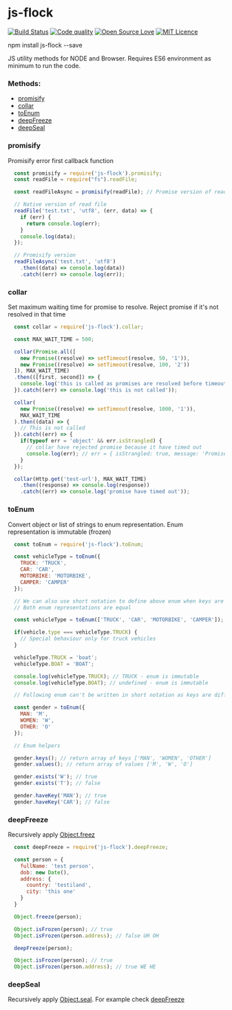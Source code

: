 # js-flock

[![Build Status](https://travis-ci.org/snovakovic/js-flock.svg?branch=master)](https://travis-ci.org/snovakovic/js-flock)
[![Code quality](https://api.codacy.com/project/badge/grade/fe5f8741eaed4c628bca3761c32c3b68)](https://www.codacy.com/app/snovakovic/js-flock/dashboard?bid=4653162)
[![Open Source Love](https://badges.frapsoft.com/os/v1/open-source.svg?v=103)](https://opensource.org/)
[![MIT Licence](https://badges.frapsoft.com/os/mit/mit.svg?v=103)](https://opensource.org/licenses/mit-license.php)

npm install js-flock --save

JS utility methods for NODE and Browser. Requires ES6 environment as minimum to run the code.

### Methods:

- [promisify](#promisify)
- [collar](#collar)
- [toEnum](#toenum)
- [deepFreeze](#deepfreeze)
- [deepSeal](#deepseal)

### promisify

Promisify error first callback function

```javascript
  const promisify = require('js-flock').promisify;
  const readFile = require("fs").readFile;

  const readFileAsync = promisify(readFile); // Promise version of read file

  // Native version of read file
  readFile('test.txt', 'utf8', (err, data) => {
    if (err) {
      return console.log(err);
    }
    console.log(data);
  });

  // Promisify version
  readFileAsync('test.txt', 'utf8')
    .then((data) => console.log(data))
    .catch((err) => console.log(err));
```

### collar

Set maximum waiting time for promise to resolve.
Reject promise if it's not resolved in that time

```javascript
  const collar = require('js-flock').collar;

  const MAX_WAIT_TIME = 500;

  collar(Promise.all([
    new Promise((resolve) => setTimeout(resolve, 50, '1')),
    new Promise((resolve) => setTimeout(resolve, 100, '2'))
  ]), MAX_WAIT_TIME)
  .then(([first, second]) => {
    console.log('this is called as promises are resolved before timeout')
  }).catch((err) => console.log('this is not called'));

  collar(
    new Promise((resolve) => setTimeout(resolve, 1000, '1')),
    MAX_WAIT_TIME
  ).then((data) => {
    // This is not called
  }).catch((err) => {
    if(typeof err = 'object' && err.isStrangled) {
      // collar have rejected promise because it have timed out
      console.log(err); // err = { isStrangled: true, message: 'Promises have timed out' }
    }
  });

  collar(Http.get('test-url'), MAX_WAIT_TIME)
    .then((response) => console.log(response))
    .catch((err) => console.log('promise have timed out'));
```

### toEnum

Convert object or list of strings to enum representation. Enum representation is immutable (frozen)

```javascript
  const toEnum = require('js-flock').toEnum;

  const vehicleType = toEnum({
    TRUCK: 'TRUCK',
    CAR: 'CAR',
    MOTORBIKE: 'MOTORBIKE',
    CAMPER: 'CAMPER'
  });

  // We can also use short notation to define above enum when keys are equal to values.
  // Both enum representations are equal

  const vehicleType = toEnum(['TRUCK', 'CAR', 'MOTORBIKE', 'CAMPER']);

  if(vehicle.type === vehicleType.TRUCK) {
    // Special behaviour only for truck vehicles
  }

  vehicleType.TRUCK = 'boat';
  vehicleType.BOAT = 'BOAT';

  console.log(vehicleType.TRUCK); // TRUCK - enum is immutable
  console.log(vehicleType.BOAT); // undefined - enum is immutable

  // Following enum can't be written in short notation as keys are different then values

  const gender = toEnum({
    MAN: 'M',
    WOMEN: 'W',
    OTHER: 'O'
  });

  // Enum helpers

  gender.keys(); // return array of keys ['MAN', 'WOMEN', 'OTHER']
  gender.values(); // return array of values ['M', 'W', 'O']

  gender.exists('W'); // true
  gender.exists('T'); // false

  gender.haveKey('MAN'); // true
  gender.haveKey('CAR'); // false
```

### deepFreeze

Recursively apply [Object.freez](https://developer.mozilla.org/en-US/docs/Web/JavaScript/Reference/Global_Objects/Object/freeze)

```javascript
  const deepFreeze = require('js-flock').deepFreeze;

  const person = {
    fullName: 'test person',
    dob: new Date(),
    address: {
      country: 'testiland',
      city: 'this one'
    }
  }

  Object.freeze(person);

  Object.isFrozen(person); // true
  Object.isFrozen(person.address); // false UH OH

  deepFreeze(person);

  Object.isFrozen(person); // true
  Object.isFrozen(person.address); // true WE HE
```

### deepSeal

Recursively apply [Object.seal](https://developer.mozilla.org/en-US/docs/Web/JavaScript/Reference/Global_Objects/Object/seal).
For example check [deepFreeze](#deepFreeze)
